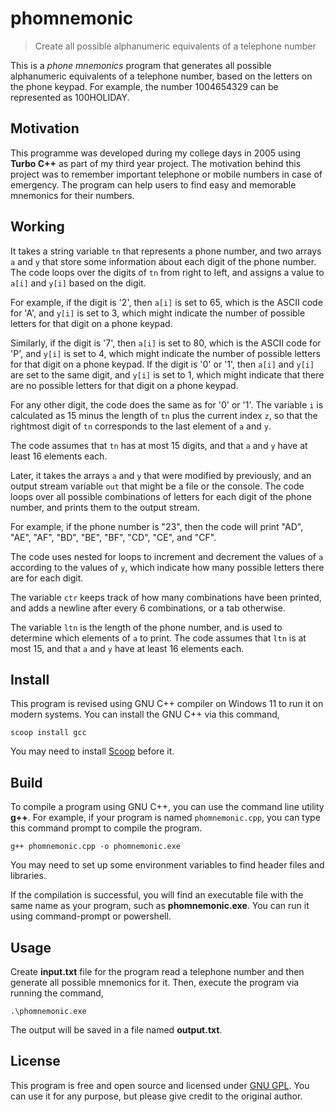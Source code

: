 # phomnemonic

> Create all possible alphanumeric equivalents of a telephone number

This is a *phone mnemonics* program that generates all possible alphanumeric equivalents of a telephone number, based on the letters on the phone keypad. For example, the number 1004654329 can be represented as 100HOLIDAY.

## Motivation

This programme was developed during my college days in 2005 using **Turbo C++** as part of my third year project. The motivation behind this project was to remember important telephone or mobile numbers in case of emergency. The program can help users to find easy and memorable mnemonics for their numbers.

## Working

It takes a string variable `tn` that represents a phone number, and two arrays `a` and `y` that store some information about each digit of the phone number. The code loops over the digits of `tn` from right to left, and assigns a value to `a[i]` and `y[i]` based on the digit. 

For example, if the digit is '2', then `a[i]` is set to 65, which is the ASCII code for 'A', and `y[i]` is set to 3, which might indicate the number of possible letters for that digit on a phone keypad. 

Similarly, if the digit is '7', then `a[i]` is set to 80, which is the ASCII code for 'P', and `y[i]` is set to 4, which might indicate the number of possible letters for that digit on a phone keypad. If the digit is '0' or '1', then `a[i]` and `y[i]` are set to the same digit, and `y[i]` is set to 1, which might indicate that there are no possible letters for that digit on a phone keypad. 

For any other digit, the code does the same as for '0' or '1'. The variable `i` is calculated as 15 minus the length of `tn` plus the current index `z`, so that the rightmost digit of `tn` corresponds to the last element of `a` and `y`. 

The code assumes that `tn` has at most 15 digits, and that `a` and `y` have at least 16 elements each. 

Later, it takes the arrays `a` and `y` that were modified by previously, and an output stream variable `out` that might be a file or the console. The code loops over all possible combinations of letters for each digit of the phone number, and prints them to the output stream. 

For example, if the phone number is "23", then the code will print "AD", "AE", "AF", "BD", "BE", "BF", "CD", "CE", and "CF". 

The code uses nested for loops to increment and decrement the values of `a` according to the values of `y`, which indicate how many possible letters there are for each digit. 

The variable `ctr` keeps track of how many combinations have been printed, and adds a newline after every 6 combinations, or a tab otherwise. 

The variable `ltn` is the length of the phone number, and is used to determine which elements of `a` to print. The code assumes that `ltn` is at most 15, and that `a` and `y` have at least 16 elements each. 

## Install

This program is revised using GNU C++ compiler on Windows 11 to run it on modern systems. You can install the GNU C++ via this command,

```
scoop install gcc
```

You may need to install [Scoop](https://scoop.sh/) before it.

## Build

To compile a program using GNU C++, you can use the command line utility **g++**. For example, if your program is named `phomnemonic.cpp`, you can type this command prompt to compile the program. 

```
g++ phomnemonic.cpp -o phomnemonic.exe
```

You may need to set up some environment variables to find header files and libraries. 

If the compilation is successful, you will find an executable file with the same name as your program, such as **phomnemonic.exe**. You can run it using command-prompt or powershell.

## Usage

Create **input.txt** file for the program read a telephone number and then generate all possible mnemonics for it. Then, execute the program via running the command,

```
.\phomnemonic.exe
```

The output will be saved in a file named **output.txt**. 

## License

This program is free and open source and licensed under [GNU GPL](.\LICENSE). You can use it for any purpose, but please give credit to the original author.
